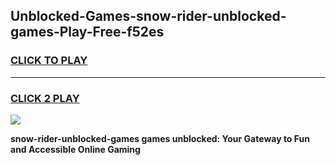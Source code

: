 
## Unblocked-Games-snow-rider-unblocked-games-Play-Free-f52es
<h3>
<a href="https://premium76.site?title=snow-rider-unblocked-games&ref=23A">CLICK TO PLAY</a></h3>
<hr>

<h3>
<a href="https://premium76.site?title=snow-rider-unblocked-games&ref=23A">CLICK 2 PLAY</a>
  
</h3>

<a href="https://premium76.site?title=snow-rider-unblocked-games&ref=23A"><img src="https://clearcache.store/games.png"></a>


**snow-rider-unblocked-games games unblocked: Your Gateway to Fun and Accessible Online Gaming**
